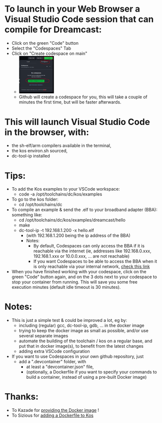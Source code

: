 # To launch in your Web Browser a Visual Studio Code session that can compile for Dreamcast:
* Click on the green "Code" button
* Select the "Codespaces" Tab
* Click on "Create codespace on main"
  * <img src="/img/create_codespace.png" alt="Create codespace on main" width="25%" height="25%" title="Create codespace on main">
  * Github will create a codespace for you, this will take a couple of minutes the first time, but will be faster afterwards.

# This will launch Visual Studio Code in the browser, with:
* the sh-elf/arm compilers available in the terminal,
* the kos environ.sh sourced,
* dc-tool-ip installed

# Tips:
  * To add the Kos examples to your VSCode workspace:
    * code -a /opt/toolchains/dc/kos/examples
  * To go to the kos folder:
    * cd /opt/toolchains/dc
  * To compile an example & send the .elf to your broadband adapter (BBA): something like:
    * cd /opt/toolchains/dc/kos/examples/dreamcast/hello
    * make
    * dc-tool-ip -t 192.168.1.200 -x hello.elf
      * (with 192.168.1.200 being the ip address of the BBA)
      * Notes:
        * By default, Codespaces can only access the BBA if it is reachable via the internet (ie, addresses like 192.168.0.xxx, 192.168.1.xxx or 10.0.0.xxx, ... are not reachable)
        * If you want Codespaces to be able to access the BBA when it is only reachable via your internal network, [check this link](https://docs.github.com/en/codespaces/developing-in-codespaces/connecting-to-a-private-network)
  * When you have finished working with your codespace, click on the green "Code" button again, and on the 3 dots next to your codespace to stop your container from running. This will save you some free execution minutes (default idle timeout is 30 minutes).

# Notes:
* This is just a simple test & could be improved a lot, eg by:
  * including (regular) gcc, dc-tool-ip, gdb, ... in the docker image
  * trying to keep the docker image as small as possible, and/or use several separate images
  * automate the building of the toolchain / kos on a regular base, and put that in docker image(s), to benefit from the latest changes
  * adding extra VSCode configuration
* If you want to use Codespaces in your own github repository, just
  * add a ".devcontainer" folder, with
    * at least a "devcontainer.json" file,
    * (optionally, a Dockerfile if you want to specify your commands to build a container, instead of using a pre-built Docker image)

# Thanks:
* To Kazade for [providing the Docker image](https://hub.docker.com/r/kazade/dreamcast-sdk/) !
* To Sizious for [adding a Dockerfile to Kos](https://github.com/KallistiOS/KallistiOS/blob/master/utils/dc-chain/docker/stable/Dockerfile)
